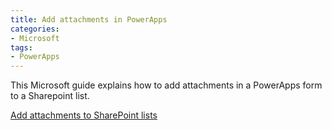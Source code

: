 ```yaml
---
title: Add attachments in PowerApps
categories: 
- Microsoft
tags:
- PowerApps
---
```


This Microsoft guide explains how to add attachments in a PowerApps form to a Sharepoint list.


[Add attachments to SharePoint lists](https://powerapps.microsoft.com/en-us/blog/add-attachments-to-sharepoint-lists/)